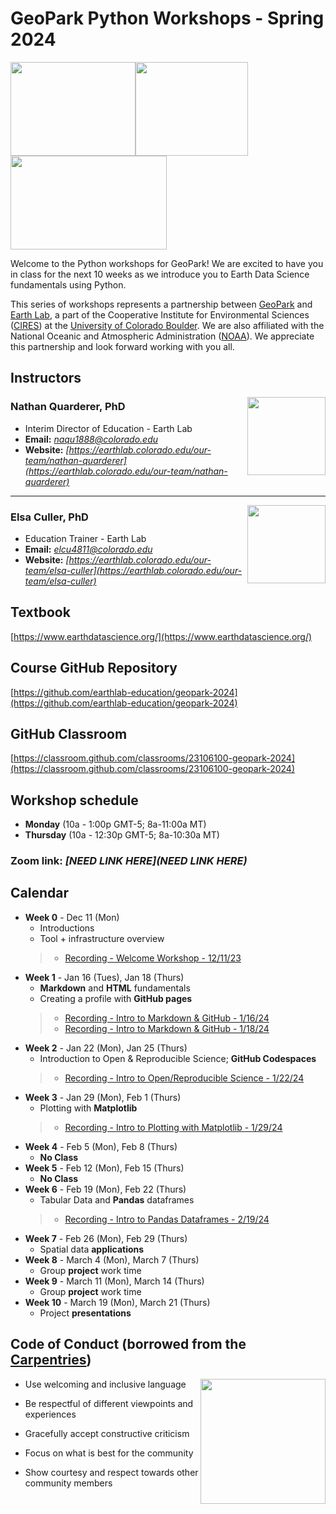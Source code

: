 # **GeoPark Python Workshops - Spring 2024**

<img src="https://www.geo-park.com/wp-content/uploads/2022/01/geopark-logo.svg" width="200" height="150"><img src="https://pbs.twimg.com/profile_images/1102342372438925312/64xKJFPk_400x400.png" width="180" height="150"><img src="https://csl.noaa.gov/partnerships/images/cilogos.png" width="250" height="150">


Welcome to the Python workshops for GeoPark! We are excited to have you in class for the next 10 weeks as we introduce you to Earth Data Science fundamentals using Python.


This series of workshops represents a partnership between [GeoPark](https://www.geo-park.com/) and [Earth Lab](https://earthlab.colorado.edu/), a part of the Cooperative Institute for Environmental Sciences ([CIRES](https://cires.colorado.edu/)) at the [University of Colorado Boulder](https://www.colorado.edu/). We are also affiliated with the National Oceanic and Atmospheric Administration ([NOAA](https://www.noaa.gov/)). We appreciate this partnership and look forward working with you all.



## **Instructors**

<img style="float: right;" src="https://earthlab.colorado.edu/sites/default/files/styles/square_med/public/media/image/profile.png?itok=81I5qGge" width="125" height="125">

### **Nathan Quarderer, PhD** 


* Interim Director of Education - Earth Lab
* **Email:** _[naqu1888@colorado.edu](naqu1888@colorado.edu)_
* **Website:** _[https://earthlab.colorado.edu/our-team/nathan-quarderer](https://earthlab.colorado.edu/our-team/nathan-quarderer)_

----------------------------------------------------------------

<img style="float: right;" src="https://earthlab.colorado.edu/sites/default/files/styles/square_med/public/media/image/Elsa%20Culler%20-%20reduced.jpg?itok=RWCtw7K7" width="125" height="125">

### **Elsa Culler, PhD**

* Education Trainer - Earth Lab
* **Email:** _[elcu4811@colorado.edu](elcu4811@colorado.edu)_
* **Website:** _[https://earthlab.colorado.edu/our-team/elsa-culler](https://earthlab.colorado.edu/our-team/elsa-culler)_

## **Textbook**
[https://www.earthdatascience.org/](https://www.earthdatascience.org/)

## **Course GitHub Repository**
[https://github.com/earthlab-education/geopark-2024](https://github.com/earthlab-education/geopark-2024)

## **GitHub Classroom**
[https://classroom.github.com/classrooms/23106100-geopark-2024](https://classroom.github.com/classrooms/23106100-geopark-2024)

## **Workshop schedule**
* **Monday** (10a - 1:00p GMT-5; 8a-11:00a MT)
* **Thursday** (10a - 12:30p GMT-5; 8a-10:30a MT)

### **Zoom link:** _[**NEED LINK HERE**](NEED LINK HERE)_

## **Calendar**
* **Week 0** - Dec 11 (Mon)
  * Introductions
  * Tool + infrastructure overview
  > * [Recording - Welcome Workshop - 12/11/23](https://cuboulder.zoom.us/rec/share/IPJTT25DTgVtfDjrQflvKBnnxB3zw3AgF6C7uh6rqoh-QXm-qY0QrLiTJCOOkhDC.4rK1wiBPrfjzM34v)
* **Week 1** - Jan 16 (Tues), Jan 18 (Thurs)
  * **Markdown** and **HTML** fundamentals
  * Creating a profile with **GitHub pages**
  > * [Recording - Intro to Markdown & GitHub - 1/16/24](https://cuboulder.zoom.us/rec/share/hyhF1WAwrzekoMllKcAXXTYOOjfxFhTokow2yD8bMzvBBfR1o3VZgO14_eIyVhl3.hQY_GRzj6a0okQkI)
  > * [Recording - Intro to Markdown & GitHub - 1/18/24](https://cuboulder.zoom.us/rec/share/e35oiirMjN2T_EJ2Ih3XujKJNK6LoBWtROeuntH8zQP0dmDyPPgcCd7Kwz3g64ZU.EH5apnFnOBtNoGms)
* **Week 2** - Jan 22 (Mon), Jan 25 (Thurs)
  * Introduction to Open & Reproducible Science; **GitHub Codespaces**
  > * [Recording - Intro to Open/Reproducible Science - 1/22/24](https://cuboulder.zoom.us/rec/share/x40VddGnD9GkUbz4zuQ2ooNc3B0hvR4wkw1Eb4KMz_i-dqDUXMknQe60-9XJihOE.HzkV_hN8RYhGCti-)
* **Week 3** - Jan 29 (Mon), Feb 1 (Thurs)
  * Plotting with **Matplotlib**
  > * [Recording - Intro to Plotting with Matplotlib - 1/29/24](https://cuboulder.zoom.us/rec/share/Ozz6aYUtLlsJZij04Gup_ms7-guzOHH5Ir-niYSMU2Sr2QhZYzPbIqN2U6ll1vjF.4-PNKnPBu9MqSJ_5)
* **Week 4** - Feb 5 (Mon), Feb 8 (Thurs)
  * **No Class**
* **Week 5** - Feb 12 (Mon), Feb 15 (Thurs)
  * **No Class**
* **Week 6** - Feb 19 (Mon), Feb 22 (Thurs)
  * Tabular Data and **Pandas** dataframes
  > * [Recording - Intro to Pandas Dataframes - 2/19/24](https://cuboulder.zoom.us/rec/share/6NMo7iF9q9miU9FkLPq5x2XYsES3y4zq6yacw1ZbXnEVa-p4Q_cRCaFGe3rnWxmm.5MR714ya4mrRhxuZ)
* **Week 7** - Feb 26 (Mon), Feb 29 (Thurs)
  * Spatial data **applications**
* **Week 8** - March 4 (Mon), March 7 (Thurs)
  * Group **project** work time
* **Week 9** - March 11 (Mon), March 14 (Thurs)
  * Group **project** work time
* **Week 10** - March 19 (Mon), March 21 (Thurs)
  * Project **presentations**


## **Code of Conduct** (borrowed from the [Carpentries](https://docs.carpentries.org/topic_folders/policies/code-of-conduct.html))

<img style="float: right;" src="https://www.software.ac.uk/sites/default/files/The%20Carpentries.jpg" width="200" height="200">

* Use welcoming and inclusive language

* Be respectful of different viewpoints and experiences

* Gracefully accept constructive criticism

* Focus on what is best for the community

* Show courtesy and respect towards other community members
